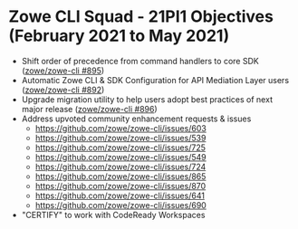 # Zowe CLI Squad - 21PI1 Objectives (February 2021 to May 2021)

* Shift order of precedence from command handlers to core SDK ([zowe/zowe-cli #895](https://github.com/zowe/zowe-cli/issues/895)) 
* Automatic Zowe CLI & SDK Configuration for API Mediation Layer users ([zowe/zowe-cli #892](https://github.com/zowe/zowe-cli/issues/892))
* Upgrade migration utility to help users adopt best practices of next major release ([zowe/zowe-cli #896](https://github.com/zowe/zowe-cli/issues/896))
* Address upvoted community enhancement requests & issues
  * https://github.com/zowe/zowe-cli/issues/603
  * https://github.com/zowe/zowe-cli/issues/539
  * https://github.com/zowe/zowe-cli/issues/725
  * https://github.com/zowe/zowe-cli/issues/549
  * https://github.com/zowe/zowe-cli/issues/724
  * https://github.com/zowe/zowe-cli/issues/865
  * https://github.com/zowe/zowe-cli/issues/870
  * https://github.com/zowe/zowe-cli/issues/641
  * https://github.com/zowe/zowe-cli/issues/690
* "CERTIFY" to work with CodeReady Workspaces
